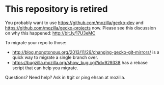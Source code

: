 This repository is retired
==========================

You probably want to use https://github.com/mozilla/gecko-dev and https://github.com/mozilla/gecko-projects now.  Please see this discussion on why this happened: http://bit.ly/17U3eMC

To migrate your repo to those:

 * http://blog.monotonous.org/2013/11/26/changing-gecko-git-mirrors/ is a quick way to migrate a single branch over.
 * https://bugzilla.mozilla.org/show_bug.cgi?id=929338 has a rebase script that can help you migrate.

Questions? Need help?  Ask in #git or ping ehsan at mozilla.

